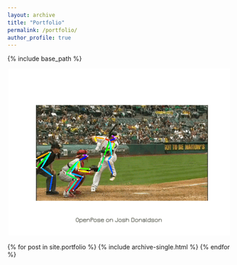 ```yaml
---
layout: archive
title: "Portfolio"
permalink: /portfolio/
author_profile: true
---
```


{% include base_path %}

<p align="center">
  <img src="/images/baseball.gif"/>
</p>

{% for post in site.portfolio %}
  {% include archive-single.html %}
{% endfor %}
